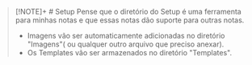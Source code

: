 
> [!NOTE]+ # Setup
> Pense que o diretório do Setup é uma ferramenta para minhas notas e que essas notas dão suporte para outras notas.
>- Imagens vão ser automaticamente adicionadas no diretório "Imagens"( ou qualquer outro arquivo que preciso anexar).
>- Os Templates vão ser armazenados no diretório "Templates".